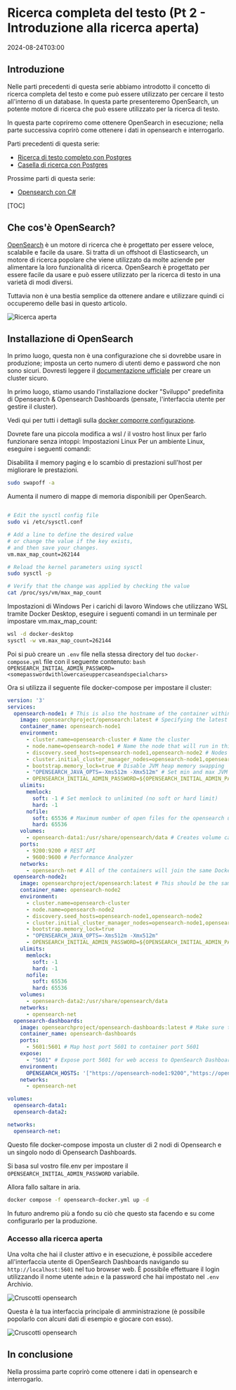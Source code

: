 # Ricerca completa del testo (Pt 2 - Introduzione alla ricerca aperta)

<!--category-- OpenSearch -->
<datetime class="hidden">2024-08-24T03:00</datetime>

## Introduzione

Nelle parti precedenti di questa serie abbiamo introdotto il concetto di ricerca completa del testo e come può essere utilizzato per cercare il testo all'interno di un database. In questa parte presenteremo OpenSearch, un potente motore di ricerca che può essere utilizzato per la ricerca di testo.

In questa parte copriremo come ottenere OpenSearch in esecuzione; nella parte successiva coprirò come ottenere i dati in opensearch e interrogarlo.

Parti precedenti di questa serie:

- [Ricerca di testo completo con Postgres](/blog/textsearchingpt1)
- [Casella di ricerca con Postgres](/blog/textsearchingpt11)

Prossime parti di questa serie:

- [Opensearch con C#](/blog/textsearchingpt3)

[TOC]

## Che cos'è OpenSearch?

[OpenSearch](https://opensearch.org/) è un motore di ricerca che è progettato per essere veloce, scalabile e facile da usare. Si tratta di un offshoot di Elasticsearch, un motore di ricerca popolare che viene utilizzato da molte aziende per alimentare la loro funzionalità di ricerca. OpenSearch è progettato per essere facile da usare e può essere utilizzato per la ricerca di testo in una varietà di modi diversi.

Tuttavia non è una bestia semplice da ottenere andare e utilizzare quindi ci occuperemo delle basi in questo articolo.

![Ricerca aperta](opensearch.webp?width=900&quality=25)

## Installazione di OpenSearch

In primo luogo, questa non è una configurazione che si dovrebbe usare in produzione; imposta un certo numero di utenti demo e password che non sono sicuri. Dovresti leggere il [documentazione ufficiale](https://opensearch.org/docs/) per creare un cluster sicuro.

In primo luogo, stiamo usando l'installazione docker "Sviluppo" predefinita di Opensearch & Opensearch Dashboards (pensate, l'interfaccia utente per gestire il cluster).

Vedi qui per tutti i dettagli sulla [docker comporre configurazione](https://opensearch.org/docs/latest/install-and-configure/install-opensearch/docker/).

Dovrete fare una piccola modifica a wsl / il vostro host linux per farlo funzionare senza intoppi:
Impostazioni Linux
Per un ambiente Linux, eseguire i seguenti comandi:

Disabilita il memory paging e lo scambio di prestazioni sull'host per migliorare le prestazioni.

```bash
sudo swapoff -a
```

Aumenta il numero di mappe di memoria disponibili per OpenSearch.

```bash

# Edit the sysctl config file
sudo vi /etc/sysctl.conf

# Add a line to define the desired value
# or change the value if the key exists,
# and then save your changes.
vm.max_map_count=262144

# Reload the kernel parameters using sysctl
sudo sysctl -p

# Verify that the change was applied by checking the value
cat /proc/sys/vm/max_map_count

```

Impostazioni di Windows
Per i carichi di lavoro Windows che utilizzano WSL tramite Docker Desktop, eseguire i seguenti comandi in un terminale per impostare vm.max_map_count:

```bash
wsl -d docker-desktop
sysctl -w vm.max_map_count=262144
```

Poi si può creare un `.env` file nella stessa directory del tuo `docker-compose.yml` file con il seguente contenuto:
`bash OPENSEARCH_INITIAL_ADMIN_PASSWORD=<somepasswordwithlowercaseuppercaseandspecialchars> `

Ora si utilizza il seguente file docker-compose per impostare il cluster:

```yaml
version: '3'
services:
  opensearch-node1: # This is also the hostname of the container within the Docker network (i.e. https://opensearch-node1/)
    image: opensearchproject/opensearch:latest # Specifying the latest available image - modify if you want a specific version
    container_name: opensearch-node1
    environment:
      - cluster.name=opensearch-cluster # Name the cluster
      - node.name=opensearch-node1 # Name the node that will run in this container
      - discovery.seed_hosts=opensearch-node1,opensearch-node2 # Nodes to look for when discovering the cluster
      - cluster.initial_cluster_manager_nodes=opensearch-node1,opensearch-node2 # Nodes eligible to serve as cluster manager
      - bootstrap.memory_lock=true # Disable JVM heap memory swapping
      - "OPENSEARCH_JAVA_OPTS=-Xms512m -Xmx512m" # Set min and max JVM heap sizes to at least 50% of system RAM
      - OPENSEARCH_INITIAL_ADMIN_PASSWORD=${OPENSEARCH_INITIAL_ADMIN_PASSWORD}    # Sets the demo admin user password when using demo configuration, required for OpenSearch 2.12 and later
    ulimits:
      memlock:
        soft: -1 # Set memlock to unlimited (no soft or hard limit)
        hard: -1
      nofile:
        soft: 65536 # Maximum number of open files for the opensearch user - set to at least 65536
        hard: 65536
    volumes:
      - opensearch-data1:/usr/share/opensearch/data # Creates volume called opensearch-data1 and mounts it to the container
    ports:
      - 9200:9200 # REST API
      - 9600:9600 # Performance Analyzer
    networks:
      - opensearch-net # All of the containers will join the same Docker bridge network
  opensearch-node2:
    image: opensearchproject/opensearch:latest # This should be the same image used for opensearch-node1 to avoid issues
    container_name: opensearch-node2
    environment:
      - cluster.name=opensearch-cluster
      - node.name=opensearch-node2
      - discovery.seed_hosts=opensearch-node1,opensearch-node2
      - cluster.initial_cluster_manager_nodes=opensearch-node1,opensearch-node2
      - bootstrap.memory_lock=true
      - "OPENSEARCH_JAVA_OPTS=-Xms512m -Xmx512m"
      - OPENSEARCH_INITIAL_ADMIN_PASSWORD=${OPENSEARCH_INITIAL_ADMIN_PASSWORD}
    ulimits:
      memlock:
        soft: -1
        hard: -1
      nofile:
        soft: 65536
        hard: 65536
    volumes:
      - opensearch-data2:/usr/share/opensearch/data
    networks:
      - opensearch-net
  opensearch-dashboards:
    image: opensearchproject/opensearch-dashboards:latest # Make sure the version of opensearch-dashboards matches the version of opensearch installed on other nodes
    container_name: opensearch-dashboards
    ports:
      - 5601:5601 # Map host port 5601 to container port 5601
    expose:
      - "5601" # Expose port 5601 for web access to OpenSearch Dashboards
    environment:
      OPENSEARCH_HOSTS: '["https://opensearch-node1:9200","https://opensearch-node2:9200"]' # Define the OpenSearch nodes that OpenSearch Dashboards will query
    networks:
      - opensearch-net

volumes:
  opensearch-data1:
  opensearch-data2:

networks:
  opensearch-net:
```

Questo file docker-compose imposta un cluster di 2 nodi di Opensearch e un singolo nodo di Opensearch Dashboards.

Si basa sul vostro file.env per impostare il `OPENSEARCH_INITIAL_ADMIN_PASSWORD` variabile.

Allora fallo saltare in aria.

```bash
docker compose -f opensearch-docker.yml up -d
```

In futuro andremo più a fondo su ciò che questo sta facendo e su come configurarlo per la produzione.

### Accesso alla ricerca aperta

Una volta che hai il cluster attivo e in esecuzione, è possibile accedere all'interfaccia utente di OpenSearch Dashboards navigando su `http://localhost:5601` nel tuo browser web. È possibile effettuare il login utilizzando il nome utente `admin` e la password che hai impostato nel `.env` Archivio.

![Cruscotti opensearch](opensearchdashboards.png?width=600&format=webp&quality=25)

Questa è la tua interfaccia principale di amministrazione (è possibile popolarlo con alcuni dati di esempio e giocare con esso).

![Cruscotti opensearch](dashboard.png?width=600&format=webp&quality=25)

## In conclusione

Nella prossima parte coprirò come ottenere i dati in opensearch e interrogarlo.